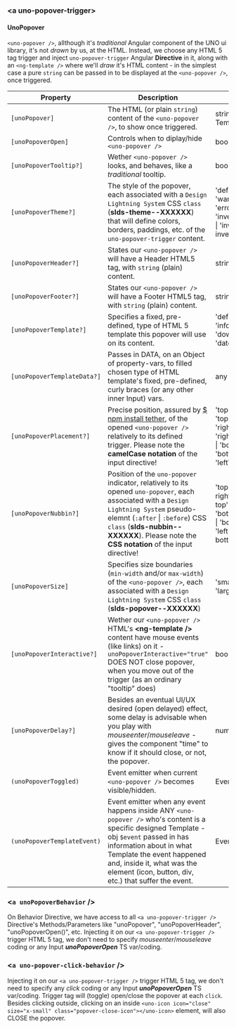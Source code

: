 ### \<a uno-popover-trigger\>

#### UnoPopover

`<uno-popover />`, allthough it's <em>traditional</em> Angular component of the UNO ui library, it's not <em>drawn</em> by us, at the HTML.
Instead, we choose any HTML 5 tag trigger and inject `uno-popover-trigger` Angular <strong>Directive</strong> in it, along with an `<ng-template />` where we'll <em>draw</em> it's HTML content
&#45; in the simplest case a pure `string` can be passed in to be displayed at the `<uno-popover />`, once triggered.

| Property | Description | Type | Default |
| -------- | ----------- | ---- | ------- |
| `[unoPopover]` | The HTML (or plain `string`) content of the `<uno-popover />`, to show once triggered. | string \| TemplateRef\<any\> | |
| `[unoPopoverOpen]` | Controls when to diplay/hide `<uno-popover />` | boolean | |
| `[unoPopoverTooltip?]` | Wether `<uno-popover />` looks, and behaves, like a <em>traditional</em> tooltip. | boolean | false
| `[unoPopoverTheme?]` | The style of the popover, each associated with a `Design Lightning System` CSS `class` (<strong>slds-theme--XXXXXX</strong>) that will define colors, borders, paddings, etc. of the `uno-popover-trigger` content. | 'default' \| 'success' \| 'warning' \| 'info' \| 'error' \| 'offline' \| 'inverse-text' \| 'shade' \| 'inverse' \| 'alt-inverse' | 'default'
| `[unoPopoverHeader?]` | States our `<uno-popover />` will have a Header HTML5 tag, with `string` (plain) content. | string | |
| `[unoPopoverFooter?]` | States our `<uno-popover />` will have a Footer HTML5 tag, with `string` (plain) content. | string | |
| `[unoPopoverTemplate?]` | Specifies a fixed, pre-defined, type of HTML 5 template this popover will use on its content. | 'defaultContent' \| 'infoContent' \| 'downloadContent' \| 'datePickerContent' | 'defaultContent' |
| `[unoPopoverTemplateData?]` | Passes in DATA, on an Object of property-vars, to filled chosen type of HTML template's fixed, pre-defined, curly braces (or any other inner Input) vars. | any | |
| `[unoPopoverPlacement?]` | Precise position, assured by [$ npm install tether](https://www.npmjs.com/package/tether), of the opened `<uno-popover />` relatively to its defined trigger. Please note the <strong>camelCase notation</strong> of the input directive! | 'top' \| 'topLeft' \| 'topRight' \| 'right' \| 'rightTop' \| 'rightBottom' \| 'bottom' \| 'bottomLeft' \| 'bottomRight' \| 'left' \| 'leftTop' \| 'leftBottom' | 'top' |
| `[unoPopoverNubbin?]` | Position of the `uno-popover` indicator, relatively to its opened `uno-popover`, each associated with a `Design Lightning System` pseudo-elemnt (`:after` \| `:before`) CSS `class` (<strong>slds-nubbin--XXXXXX</strong>). Please note the <strong>CSS notation</strong> of the input directive! | 'top' \| 'top-left' \| 'top-right' \| 'right' \| 'right-top' \| 'right-bottom' \| 'bottom' \| 'bottom-left' \| 'bottom-right' \| 'left' \| 'left-top' \| 'left-bottom' | 'bottom' |
| `[unoPopoverSize]` | Specifies size boundaries (`min-width` and/or `max-width`) of the `<uno-popover />`, each associated with a `Design Lightning System` CSS `class` (<strong>slds-popover--XXXXXX</strong>) | 'small' \| 'medium' \| 'large' | 'medium' |
| `[unoPopoverInteractive?]` | Wether our `<uno-popover />` HTML's <strong>&#60;ng-template /&#62;</strong> content have mouse events (like links) on it - `unoPopoverInteractive="true"` DOES NOT close popover, when you move out of the trigger (as an ordinary "tooltip" does) | boolean | |
| `[unoPopoverDelay?]` | Besides an eventual UI/UX desired (open delayed) effect, some delay is advisable when you play with <em>mouseenter</em>/<em>mouseleave</em> - gives the component "time" to know if it should close, or not, the popover. | number | |
| `(unoPopoverToggled)` | Event emitter when current `<uno-popover />` becomes visible/hidden. | EventEmitter\<boolean\> | |
| `(unoPopoverTemplateEvent)` | Event emitter when any event happens inside ANY `<uno-popover />` who's content is a specific designed Template - obj `$event` passed in has information about in what Template the event happened and, inside it, what was the element (icon, button, div, etc.) that suffer the event. | EventEmitter\<any\> | |

### <`a unoPopoverBehavior` />

On Behavior Directive, we have access to all `<a uno-popover-trigger />` Directive's Methods/Parameters like "unoPopover", "unoPopoverHeader", "unoPopoverOpen()", etc.
Injecting it on our `<a uno-popover-trigger />` trigger HTML 5 tag, we don't need to specify <em>mouseenter</em>/<em>mouseleave</em> coding or any Input <em><strong>unoPopoverOpen</strong></em> TS var/coding.

### <`a uno-popover-click-behavior` />

Injecting it on our `<a uno-popover-trigger />` trigger HTML 5 tag, we don't need to specify any <em>click</em> coding or any Input <em><strong>unoPopoverOpen</strong></em> TS var/coding.
Trigger tag will (toggle) open/close the popover at each `click`.
Besides clicking outside, clicking on an inside `<uno-icon icon="close" size="x-small" class="popover-close-icon"></uno-icon>` element, will also CLOSE the popover.
